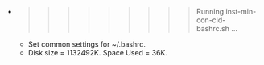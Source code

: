 * >>>>>>>>> Running inst-min-con-cld-bashrc.sh ...
  * Set common settings for ~/.bashrc.
  * Disk size = 1132492K. Space Used = 36K.

